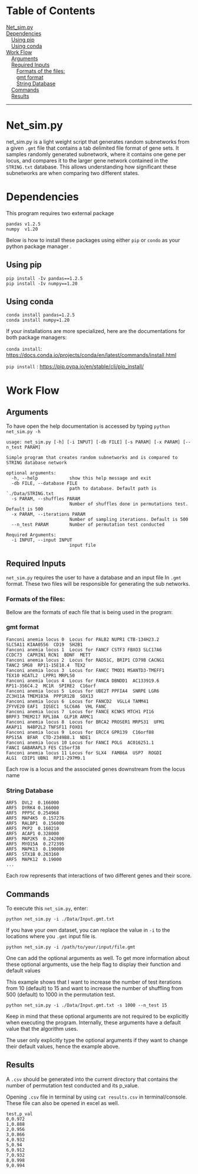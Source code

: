 # Table of Contents
[Net_sim.py ](#netsimpy)\
[Dependencies ](#dependencies)\
 [Using pip](#using-pip)\
 [Using conda](#using-conda)\
[Work Flow ](#work-flow)\
 [Arguments ](#arguments)\
 [Required Inputs ](#required-inputs)\
  [Formats of the files:](#formats-of-the-files)\
  [gmt format ](#gmt-format)\
  [String Database ](#string-database)\
 [Commands ](#command)\
 [Results ](#results)

---
# Net_sim.py 

net_sim.py is a light weight script that generates random subnetworks
from a given `.gmt` file that contains a tab delimited file format of
gene sets. It samples randomly generated subnetwork, where it contains
one gene per locus, and compares it to the larger gene network contained
in the `STRING.txt` database. This allows understanding how significant
these subnetworks are when comparing two different states.

# Dependencies 

This program requires two external package

``` {.}
pandas v1.2.5 
numpy  v1.20
```

Below is how to install these packages using either `pip` or `condo` as
your python package manager .

## Using pip

``` {.}
pip install -Iv pandas==1.2.5
pip install -Iv numpy==1.20
```

## Using conda

``` {.}
conda install pandas=1.2.5
conda install numpy=1.20
```

If your installations are more specialized, here are the documentations
for both package managers:

`conda install`:
<https://docs.conda.io/projects/conda/en/latest/commands/install.html>

`pip install` : <https://pip.pypa.io/en/stable/cli/pip_install/>

# Work Flow 

## Arguments 

To have open the help documentation is accessed by typing
`python net_sim.py -h`

``` {.markdown}
usage: net_sim.py [-h] [-i INPUT] [-db FILE] [-s PARAM] [-x PARAM] [--n_test PARAM]

Simple program that creates random subnetworks and is compared to STRING database network

optional arguments:
  -h, --help            show this help message and exit
  -db FILE, --database FILE
                        path to database. Default path is `./Data/STRING.txt
  -s PARAM, --shuffles PARAM
                        Number of shuffles done in permutations test. Default is 500
  -x PARAM, --iterations PARAM
                        Number of sampling iterations. Default is 500
  --n_test PARAM        Number of permutation test conducted

Required Arguments:
  -i INPUT, --input INPUT
                        input file
```

## Required Inputs 

`net_sim.py` requires the user to have a database and an input file In
`.gmt` format. These two files will be responsible for generating the
sub networks.

### Formats of the files:

Bellow are the formats of each file that is being used in the program:

### gmt format 

``` {.}
Fanconi anemia locus 0  Locus for PALB2 NUPR1 CTB-134H23.2
SLC5A11 KIAA0556  CD19  SH2B1
Fanconi anemia locus 1  Locus for FANCF CSTF3 FBXO3 SLC17A6
CCDC73  CAPRIN1 RCN1  BDNF  METT
Fanconi anemia locus 2  Locus for RAD51C, BRIP1 CD79B CACNG1
TANC2 SMG8  RP11-15E18.4  TEX2
Fanconi anemia locus 3  Locus for FANCC TMOD1 MSANTD3-TMEFF1
TEX10 HIATL2  LPPR1 MRPL50
Fanconi anemia locus 4  Locus for FANCA DBNDD1  AC133919.6
RP11-356C4.2  MC1R  SPIRE2  C16orf
Fanconi anemia locus 5  Locus for UBE2T PPFIA4  SNRPE LGR6
ZC3H11A TMEM183A  PPP1R12B  SOX13
Fanconi anemia locus 6  Locus for FANCD2  VGLL4 TAMM41
ZFYVE20 EAF1  IQSEC1  SLC6A6  VHL FANC
Fanconi anemia locus 7  Locus for FANCE KCNK5 MTCH1 PI16
BRPF3 TMEM217 RPL10A  GLP1R ARMC1
Fanconi anemia locus 8  Locus for BRCA2 PROSER1 MRPS31  UFM1
AKAP11  N4BP2L2 TNFSF11 FOXO1
Fanconi anemia locus 9  Locus for ERCC4 GPR139  C16orf88
RPS15A  BFAR  CTD-2349B8.1  NDE1
Fanconi anemia locus 10 Locus for FANCI POLG  AC016251.1
FANCI GABARAPL3 FES C15orf38
Fanconi anemia locus 11 Locus for SLX4  FAM86A  USP7  ROGDI
ALG1  CDIP1 UBN1  RP11-297M9.1
```

Each row is a locus and the associated genes downstream from the locus
name

### String Database 

``` {.}
ARF5  DVL2  0.166000
ARF5  DYRK4 0.166000
ARF5  PPP5C 0.254968
ARF5  MAP4K5  0.157276
ARF5  RALBP1  0.156000
ARF5  PKP2  0.160210
ARF5  ACAP1 0.328000
ARF5  MAP2K5  0.242000
ARF5  MYO15A  0.272395
ARF5  MAPK13  0.190000
ARF5  STX1B 0.263160
ARF5  MAPK12  0.19000
...
```

Each row represents that interactions of two different genes and their
score.

## Commands 

To execute this `net_sim.py`, enter:

``` {.}
python net_sim.py -i ./Data/Input.gmt.txt
```

If you have your own dataset, you can replace the value in `-i` to the
locations where you `.gmt` input file is.

``` {.}
python net_sim.py -i /path/to/your/input/file.gmt
```

One can add the optional arguments as well. To get more information
about these optional arguments, use the help flag to display their
function and default values

This example shows that I want to increase the number of test iterations
from 10 (default) to 15 and want to increase the number of shuffling
from 500 (default) to 1000 in the permutation test.

``` {.}
python net_sim.py -i ./Data/Input.gmt.txt -s 1000 --n_test 15
```

Keep in mind that these optional arguments are not required to be
explicitly when executing the program. Internally, these arguments have
a default value that the algorithm uses.

The user only explicitly type the optional arguments if they want to
change their default values, hence the example above.

## Results 

A `.csv` should be generated into the current directory that contains
the number of permutation test conducted and its p_value.

Opening `.csv` file in terminal by using `cat results.csv` in
terminal/console. These file can also be opened in excel as well.

``` {.}
test,p_val
0,0.972
1,0.888
2,0.956
3,0.866
4,0.932
5,0.94
6,0.912
7,0.932
8,0.998
9,0.994
```
